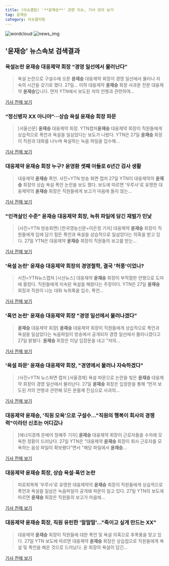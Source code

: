 ```yaml
---
title: (이슈클립) '**윤재승**' 관련 이슈, 기사 모아 보기
tag: 윤재승
category: 이슈클리핑
---
```

![wordcloud](https://s3.ap-northeast-2.amazonaws.com/lyrics101-wordcloud/2018-08-27-1535334352.png)
![news_img](https://user-images.githubusercontent.com/42597476/44507050-1206f400-a6e4-11e8-8d98-7ffbfebb353f.png)
## **'**윤재승**'** 뉴스속보 검색결과
### 욕설논란 **윤재승** 대웅제약 회장 “경영 일선에서 물러난다”

>욕설 논란으로 구설수에 오른 **윤재승** 대웅제약 회장이 경영 일선에서 물러나 자숙의 시간을 갖기로 했다. 27일... 이하 대웅제약 **윤재승** 회장 사과문 전문 대웅제약 **윤재승**입니다. 먼저 YTN에서 보도된 저의 언행과 관련하여...

<a href="http://www.edaily.co.kr/news/newspath.asp?newsid=02335366619311584" target="_blank">기사 전체 보기</a>

### “정신병자 XX 아니야”···상습 욕설 **윤재승** 회장 파문

>[서울신문] **윤재승** 대웅제약 회장. YTN캡처**윤재승** 대웅제약 회장이 직원들에게 상습적으로 폭언과 욕설을 일삼았다는 보도가 나왔다. YTN은 27일 **윤재승** 회장이 직원과 대화를 나누며 욕설하는 녹음 파일을 입수해...

<a href="http://www.seoul.co.kr/news/newsView.php?id=20180827500017&wlog_tag3=naver" target="_blank">기사 전체 보기</a>

### 대웅제약 **윤재승** 회장 누구? 윤영환 셋째 아들로 6년간 검사 생활

>대웅제약 **윤재승** 폭언. 사진=YTN 방송 화면 캡처 27일 YTN이 대웅제약의 **윤재승** 회장의 상습 욕설 폭언 논란을 보도 했다. 보도에 따르면 '우루사'로 유명한 대웅제약의 **윤재승** 회장은 직원들에게 보고가 마음에 들지 않는...

<a href="http://news20.busan.com/controller/newsController.jsp?newsId=20180827000010" target="_blank">기사 전체 보기</a>

### "인격살인 수준" **윤재승** 대웅제약 회장, 녹취 파일에 담긴 재벌가 민낯

>(사진=YTN 방송화면) [한국영농신문=이은정 기자] 대웅제약 **윤재승** 회장이 직원들에게 입에 담기 힘든 폭언과 욕설을 상습적으로 일삼았다는 의혹을 받고 있다. 27일 YTN은 대웅제약 **윤재승** 회장이 직원들의 보고를 받는...

<a href="http://www.youngnong.co.kr/news/articleView.html?idxno=14916" target="_blank">기사 전체 보기</a>

### '욕설 논란' **윤재승** 대웅제약 회장의 경영철학, 결국 '허풍'이었나?

>사진=YTN뉴스캡처 [시선뉴스] 대웅재약 **윤재승** 회장이 부적절한 언행으로 도마에 올랐다.  직원들에게 지속된 욕설을 해왔다는 주장이다. YTN은 27일 **윤재승** 회장과 직원이 나눈 대화 녹취록을 입수, 폭언...

<a href="http://www.sisunnews.co.kr/news/articleView.html?idxno=89013" target="_blank">기사 전체 보기</a>

### '폭언 논란' **윤재승** 대웅제약 회장 "경영 일선에서 물러나겠다"

>**윤재승** 대웅제약 회장[ **윤재승** 대웅제약 회장이 직원들에게 상습적으로 폭언과 욕설을 일삼았다는 녹음파일이 방송에서 공개되자 경영 일선에서 물러나겠다고 27일 밝혔다. **윤재승** 회장은 이날 입장문을 내고 "저의...

<a href="http://view.asiae.co.kr/news/view.htm?idxno=2018082710305554632" target="_blank">기사 전체 보기</a>

### '욕설 파문' **윤재승** 대웅제약 회장, "경영에서 물러나 자숙하겠다"

>/사진=YTN 뉴스화면 캡처 [서울경제] 욕설 파문으로 논란을 빚은 **윤재승** 대웅제약 회장이 경영 일선에서 물러난다. 27일 **윤재승** 회장은 입장문을 통해 “먼저 보도된 저의 언행과 관련해 모든 분들께 진심으로 사과의...

<a href="http://www.sedaily.com/NewsView/1S3IUXG4T7" target="_blank">기사 전체 보기</a>

### 대웅제약 **윤재승**, '직원 모욕'으로 구설수…"직원의 행복이 회사의 경쟁력"이라던 신조는 어디갔나

>[에너지경제 온에어 정혜주 기자] **윤재승** 대웅제약 회장이 근로자들을 수차례 모욕한 정황이 드러났다. 27일 YTN은 "대웅제약 **윤재승** 회장이 회사 근로자를 모욕하는 음성 파일이 확보됐다"면서 "해당 파일에서 **윤재승**...

<a href="http://www.ekn.kr/news/article_lab.html?no=382499" target="_blank">기사 전체 보기</a>

### 대웅제약 **윤재승** 회장, 상습 욕설·폭언 논란

>피로회복제 ‘우루사’로 유명한 대웅제약의 **윤재승** 회장이 직원들에게 상습적으로 폭언과 욕설을 일삼은 녹음파일이 공개돼 파문이 일고 있다. 27일 YTN의 보도에 따르면 **윤재승** 회장은 직원들의 보고가 마음에...

<a href="http://news.khan.co.kr/kh_news/khan_art_view.html?artid=201808270827011&code=920100" target="_blank">기사 전체 보기</a>

### 대웅제약 **윤재승** 회장, 직원 유린한 '말말말'…"죽이고 싶게 만드는 XX"

>대웅제약 **윤재승** 회장이 직원들에 대한 폭언 및 욕설 의혹으로 후폭풍을 맞고 있다. 27일 YTN 보도에 따르면 대웅제약 **윤재승** 회장은 상습접으로 직원들에게 욕설 및 폭언을 해온 것으로 드러났다. 윤 회장의 욕설이 담긴...

<a href="http://www.ecomedia.co.kr/news/newsview.php?ncode=1065576707584542" target="_blank">기사 전체 보기</a>


